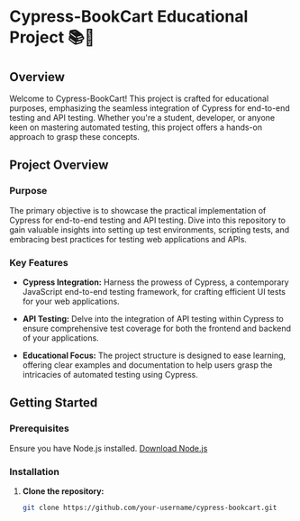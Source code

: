 # Cypress-BookCart Educational Project 📚🛒

## Overview

Welcome to Cypress-BookCart! This project is crafted for educational purposes, emphasizing the seamless integration of Cypress for end-to-end testing and API testing. Whether you're a student, developer, or anyone keen on mastering automated testing, this project offers a hands-on approach to grasp these concepts.

## Project Overview

### Purpose

The primary objective is to showcase the practical implementation of Cypress for end-to-end testing and API testing. Dive into this repository to gain valuable insights into setting up test environments, scripting tests, and embracing best practices for testing web applications and APIs.

### Key Features

- **Cypress Integration:** Harness the prowess of Cypress, a contemporary JavaScript end-to-end testing framework, for crafting efficient UI tests for your web applications.

- **API Testing:** Delve into the integration of API testing within Cypress to ensure comprehensive test coverage for both the frontend and backend of your applications.

- **Educational Focus:** The project structure is designed to ease learning, offering clear examples and documentation to help users grasp the intricacies of automated testing using Cypress.

## Getting Started

### Prerequisites

Ensure you have Node.js installed. [Download Node.js](https://nodejs.org/)

### Installation

1. **Clone the repository:**

   ```bash
   git clone https://github.com/your-username/cypress-bookcart.git
